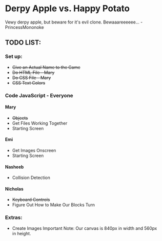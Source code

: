 # Derpy Apple vs. Happy Potato

Vewy derpy apple, but beware for it's evil clone. Bewaaareeeeee... -PrincessMononoke


## TODO LIST:


### Set up:
* ~~Give an Actual Name to the Game~~
* ~~Do HTML File - Mary~~
* ~~Do CSS File - Mary~~
* ~~CSS Text Colors~~


### Code JavaScript - Everyone

#### Mary
* ~~Objects~~
* Get Files Working Together
* Starting Screen

#### Emi
* Get Images Onscreen
* Starting Screen

#### Nasheeb
* Collision Detection

#### Nicholas
* ~~Keyboard Controls~~
* Figure Out How to Make Our Blocks Turn


### Extras:
* Create Images
Important Note: Our canvas is 840px in width and 560px in height.
